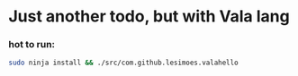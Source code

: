 # Just another todo, but with Vala lang

### hot to run:

```bash
sudo ninja install && ./src/com.github.lesimoes.valahello
